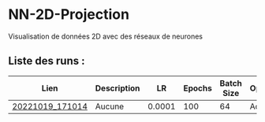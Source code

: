 
# NN-2D-Projection
Visualisation de données 2D avec des réseaux de neurones  
## Liste des runs :
| Lien | Description | LR | Epochs | Batch Size | Optimizer |
| ---- | --- | --- | --- | --- | --- |
| [20221019_171014](.\Resultats\20221019_171014.html) | Aucune | 0.0001 | 100 | 64 | Adam |
